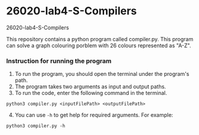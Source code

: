 # 26020-lab4-S-Compilers

26020-lab4-S-Compilers

This repository contains a python program called compiler.py. This program can 
solve a graph colouring porblem with 26 colours represented as "A-Z".

### Instruction for running the program
1. To run the program, you should open the terminal under the program's path.
2. The program takes two arguments as input and output paths.
3. To run the code, enter the following command in the terminal.

```
python3 compiler.py <inputFilePath> <outputFilePath>
```
4. You can use `-h` to get help for required arguments. For example:
```
python3 compiler.py -h
```